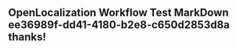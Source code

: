 <properties
ms.topic="hero-topic"
ms.test1="hero-topic"
ms.test2="test"/>


## OpenLocalization Workflow Test MarkDown ee36989f-dd41-4180-b2e8-c650d2853d8a thanks!



<!--HONumber=Sep16_HO1-->


